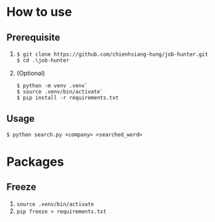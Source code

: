 # How to use
## Prerequisite
1. 
    ```console
    $ git clone https://github.com/chienhsiang-hung/job-hunter.git
    $ cd .\job-hunter
    ```
2. (Optional)
    ```console
    $ python -m venv .venv`
    $ source .venv/bin/activate`
    $ pip install -r requirements.txt
    ```
## Usage
```console
$ python search.py <company> <searched_word>
```

# Packages
## Freeze
1. `source .venv/bin/activate`
2. `pip freeze > requirements.txt`